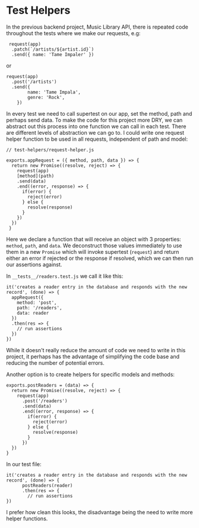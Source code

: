 # Test Helpers

In the previous backend project, Music Library API, there is repeated code throughout the tests where we make our requests, e.g:  
  
```
 request(app)
  .patch(`/artists/${artist.id}`)
  .send({ name: 'Tame Impaler' })
```

or

```
request(app)
  .post('/artists')
  .send({
        name: 'Tame Impala',
        genre: 'Rock',
    })
```  

In every test we need to call supertest on our app, set the method, path and perhaps send data. To make the code for this project more DRY, we can abstract out this process into one function we can call in each test. There are different levels of abstraction we can go to. I could write one request helper function to be used in all requests, independent of path and model:  

```
// test-helpers/request-helper.js

exports.appRequest = ({ method, path, data }) => {
  return new Promise((resolve, reject) => {
    request(app)
    [method](path)
    .send(data)
    .end((error, response) => {
      if(error) {
        reject(error)
      } else {
        resolve(response)
      }
    })
  })
 }
 ```

Here we declare a function that will receive an object with 3 properties: `method`, `path`, and `data`. We deconstruct those values immediately to use them in a new `Promise` which will invoke supertest (`request`) and return either an error if rejected or the response if resolved, which we can then run our assertions against.

In `__tests__/readers.test.js` we call it like this:  

```
it('creates a reader entry in the database and responds with the new record', (done) => {
  appRequest({
    method: 'post',
    path: '/readers',
    data: reader
  })
  .then(res => {
    // run assertions 
  })
})
```

While it doesn't really reduce the amount of code we need to write in this project, it perhaps has the advantage of simplifying the code base and reducing the number of potential errors.

Another option is to create helpers for specific models and methods:

```
exports.postReaders = (data) => {
  return new Promise((resolve, reject) => {
    request(app)
      .post('/readers')
      .send(data)
      .end((error, response) => {
        if(error) {
          reject(error)
        } else {
          resolve(response)
        }
      })
  })
}

```

In our test file:

```
it('creates a reader entry in the database and responds with the new record', (done) => {
      postReaders(reader)
      .then(res => {
        // run assertions
})
```  

I prefer how clean this looks, the disadvantage being the need to write more helper functions.